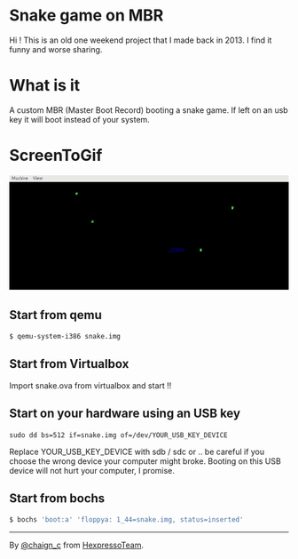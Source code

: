 # Snake game on MBR

Hi ! This is an old one weekend project that I made back in 2013. I find it funny and worse sharing.

# What is it

A custom MBR (Master Boot Record) booting a snake game. If left on an usb key it will boot instead of your system.

# ScreenToGif

![Alt Text](/snake.gif)

## Start from qemu
```sh
$ qemu-system-i386 snake.img
```

## Start from Virtualbox

Import snake.ova from virtualbox and start !!

## Start on your hardware using an USB key
```
sudo dd bs=512 if=snake.img of=/dev/YOUR_USB_KEY_DEVICE
```
Replace YOUR_USB_KEY_DEVICE  with sdb / sdc or .. be careful if you choose the wrong device your computer might broke.
Booting on this USB device will not hurt your computer, I promise.

## Start from bochs
```sh
$ bochs 'boot:a' 'floppya: 1_44=snake.img, status=inserted'
```

---

By [@chaign\_c][] from [HexpressoTeam][hexpresso].


[hexpresso]:     https://hexpresso.github.io
[@chaign\_c]:    https://twitter.com/chaign_c
